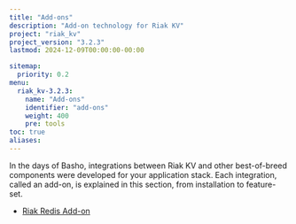 ```yaml
---
title: "Add-ons"
description: "Add-on technology for Riak KV"
project: "riak_kv"
project_version: "3.2.3"
lastmod: 2024-12-09T00:00:00-00:00

sitemap:
  priority: 0.2
menu:
  riak_kv-3.2.3:
    name: "Add-ons"
    identifier: "add-ons"
    weight: 400
    pre: tools
toc: true
aliases:
---
```


In the days of Basho, integrations between Riak KV and other best-of-breed components were developed for your application stack. Each integration, called an add-on, is explained in this section, from installation to feature-set.

* [Riak Redis Add-on]({{<baseurl>}}riak/kv/3.2.3/add-ons/redis/)

